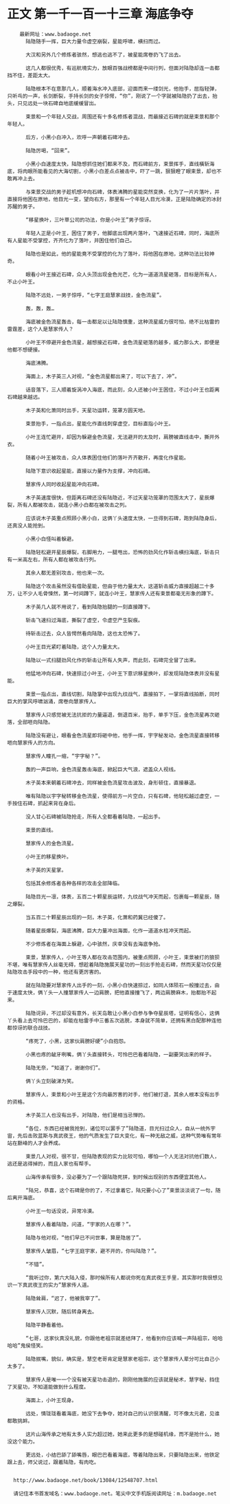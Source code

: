 # 正文 第一千一百一十三章 海底争夺
        最新网址：www.badaoge.net
          陆隐随手一挥，巨大力量令虚空崩裂，星能呼啸，横扫而过。
      
          大汉和另外几个修炼者骇然，想逃也逃不了，被星能席卷扔飞了出去。
      
          这几人都很优秀，有巡航境实力，放眼百强战榜都是中间行列，但面对陆隐却连一击都挡不住，差距太大。
      
          陆隐根本不在意那几人，顺着海水冲入底部，迎面而来一缕剑光，他抬手，屈指轻弹，只听乓的一声，长剑断裂，手持长剑的女子惊愕，“你”，刚说了一个字就被陆隐扔了出去，抬头，只见远处一块石碑自地底缓缓冒出。
      
          束景和一个年轻人交战，周围还有十多名修炼者混战，而最接近石碑的就是束景和那个年轻人。
      
          后方，小黑小白冲入，欢呼一声朝着石碑冲去。
      
          陆隐厉喝，“回来”。
      
          小黑小白速度太快，陆隐想抓住她们都来不及，而石碑前方，束景挥手，直线橫斩海底，将肉眼所能看见的大海切割，小黑小白差点点被击中，吓了一跳，狠狠瞪了眼束景，却也不敢再冲上去。
      
          与束景交战的男子趁机想冲向石碑，体表沸腾的星能突然变换，化为了一片片落叶，并直接将他困在原地，他目光一变，望向右方，那里有一个年轻人目光冷漠，正是陆隐确定的冰封苏醒的男子。
      
          “移星换叶，三叶草公司的功法，你是小叶王”男子惊讶。
      
          年轻人正是小叶王，困住了男子，他脚底出现两片落叶，飞速接近石碑，同时，海底所有人星能不受掌控，齐齐化为了落叶，并困住他们自己。
      
          陆隐也是如此，他的星能竟不受掌控的化为了落叶，将他困在原地，这种功法比较神奇。
      
          眼看小叶王接近石碑，众人头顶出现金色光芒，化为一道道流星砸落，目标是所有人，不止小叶王。
      
          陆隐不远处，一男子惊呼，“七字王庭慧家战技，金色流星”。
      
          轰，轰，轰…
      
          海底被金色流星轰击，每一击都足以让陆隐慎重，这种流星威力很可怕，绝不比枯雷的雷霆差，这个人是慧家传人？
      
          小叶王不停避开金色流星，越想接近石碑，金色流星砸落的越多，威力那么大，即便是他都不想硬接。
      
          海底沸腾。
      
          海面上，木子英三人对视，“金色流星都出来了，可以下去了，冲”。
      
          话音落下，三人顺着旋涡冲入海底，而此刻，众人还被小叶王困住，不过小叶王也距离石碑越来越远。
      
          木子英和化萧同时出手，天星功运转，笼罩方圆天地。
      
          束景抬手，一指点出，星能化作直线刺穿虚空，目标直指小叶王。
      
          小叶王连忙避开，却因为躲避金色流星，无法避开的太及时，肩膀被直线击中，撕开外衣。
      
          随着小叶王被攻击，众人体表困住他们的落叶齐齐散开，再度化作星能。
      
          陆隐下意识收起星能，直接以力量作为支撑，冲向石碑。
      
          慧家传人同时收起星能冲向石碑。
      
          木子英速度很快，但距离石碑还没有陆隐近，不过天星功笼罩的范围太大了，星辰爆裂，所有人都被攻击，就连小黑小白都在被攻击之列。
      
          应该说木子英重点照顾小黑小白，这俩丫头速度太快，一旦得到石碑，跑到陆隐身后，还真没人能抢到。
      
          小黑小白怪叫着躲避。
      
          陆隐轻松避开星辰爆裂，右脚用力，一腿甩出，恐怖的劲风化作斩击横扫海底，斩击只有一米高左右，所有人都在被攻击行列。
      
          其余人都无差别攻击，他也来一次。
      
          陆隐这个攻击虽然没有借助星能，但由于他力量太大，这道斩击威力直接超越二十多万，让不少人毛骨悚然，第一时间蹲下，就连小叶王，慧家传人还有束景都毫无形象的蹲下。
      
          木子英几人就不用说了，看到陆隐抬腿的一刻直接蹲下。
      
          斩击飞速扫过海底，撕裂了虚空，令虚空产生裂痕。
      
          待斩击过去，众人皆愕然看向陆隐，这也太恐怖了。
      
          小叶王目光紧盯着陆隐，这个人力量太大。
      
          陆隐以一式扫腿劲风化作的斩击让所有人失声，而此刻，石碑完全冒了出来。
      
          他猛地冲向石碑，快速掠过小叶王，小叶王下意识移星换叶，却发现陆隐体表并没有星能。
      
          束景一指点出，直线切割，陆隐掌中出现九纹战气，直接拍下，一掌将直线拍断，同时巨大的掌风呼啸汹涌，席卷向慧家传人。
      
          慧家传人只感觉被无法抗拒的力量逼退，倒退百米，抬手，单手下压，金色流星再次砸落，全部咂向陆隐。
      
          陆隐没有避让，眼看金色流星即将砸中他，他手一挥，宇字秘发动，金色流星直接转移咂向慧家传人的方向。
      
          慧家传人瞳孔一缩，“宇字秘？”。
      
          轰的一声巨响，金色流星轰击海底，掀起巨大气浪，遮盖众人视线。
      
          木子英本来朝着石碑冲去，同样被金色流星攻击波及，身形顿住，直接暴退。
      
          唯有陆隐以宇字秘转移金色流星，使得前方一片空白，只有石碑，他轻松越过虚空，一手按住石碑，抓起来背在身后。
      
          没人甘心石碑被陆隐抢走，所有人全都看着陆隐，一起出手。
      
          束景的直线。
      
          慧家传人的金色流星。
      
          小叶王的移星换叶。
      
          木子英的天星掌。
      
          包括其余修炼者各种各样的攻击全部降临。
      
          陆隐目光一凛，体表，五百二十颗星辰运转，九纹战气冲天而起，包裹每一颗星辰，随之爆裂。
      
          当五百二十颗星辰出现的一刻，木子英，化萧和药冀已经傻了。
      
          随着星辰爆裂，海底沸腾，巨大力量冲出海面，化作一道道水柱冲天而起。
      
          不少修炼者在海面上躲避，心中骇然，庆幸没有去海底争抢。
      
          束景，慧家传人，小叶王等人都在攻击范围内，被重点照顾，小叶王，束景被打的狼狈不堪，唯有慧家传人丝毫无碍，想趁着陆隐施展天星功的一刻出手抢走石碑，然而天星功仅仅是陆隐攻击手段中的一种，他还有更厉害的。
      
          就在陆隐要对慧家传人出手的一刻，小黑小白快速掠过，如同人体陨石一般撞过去，由于速度太快，俩丫头一人撞慧家传人一边肩膀，把他直接撞飞了，两边肩膀麻木，抬都抬不起来。
      
          陆隐诧异，不过却没有意外，长天岛敢让小黑小白参与争夺星辰塔，证明有信心，这俩丫头看上去可怜巴巴的，却能在枯雷手中三番五次逃脱，本身就不简单，还拥有黑白配那种连他都惊讶的联合战技。
      
          “疼死了，小黑，这家伙肩膀好硬”小白抱怨。
      
          小黑也疼的龇牙咧嘴，俩丫头直接转头，可怜巴巴看着陆隐，一副要哭出来的样子。
      
          陆隐无奈，“知道了，谢谢你们”。
      
          俩丫头立刻破涕为笑。
      
          慧家传人，束景和小叶王是这个方向最厉害的对手，他们被打退，其余人根本没有出手的资格。
      
          木子英三人也没有出手，对陆隐，他们是相当忌惮的。
      
          “各位，东西已经被我抢到，诸位可以罢手了”陆隐道，目光扫过众人，自从一统外宇宙，先后击败蓝斯与真武夜王，他的气质发生了巨大变化，有一种无敌之威，这种气势唯有常年站在巅峰的人才会养成。
      
          束景几人对视，很不甘，但陆隐表现的实力比较可怕，哪怕一个人无法对抗他们数人，逃还是逃得掉的，而且人家也有帮手。
      
          山海传承有很多，没必要为了一个跟陆隐死拼，到时候出现别的东西便宜其他人。
      
          “陆兄，恭喜，这个石碑是你的了，不过拿着它，陆兄要小心了”束景淡淡说了一句，随后离开海底。
      
          小叶王一句话没说，异常冷漠。
      
          慧家传人看着陆隐，问道，“宇家的人在哪？”。
      
          陆隐与他对视，“他们早已不问世事，算是隐居了”。
      
          慧家传人皱眉，“七字王庭宇家，避不开的，你叫陆隐？”。
      
          “不错”。
      
          “我听过你，第六大陆入侵，那时候所有人都说你死在真武夜王手里，其实那时我很想见识一下真武夜王的实力”慧家传人道。
      
          陆隐耸肩，“迟了，他被我宰了”。
      
          慧家传人沉默，随后转身离去。
      
          陆隐平静看着他。
      
          “七哥，这家伙真没礼貌，你跟他老祖宗就差结拜了，他看到你应该喊一声陆祖宗，哈哈哈哈”鬼侯怪笑。
      
          陆隐抿嘴，貌似，确实是，慧空老哥肯定是慧家老祖宗，这个慧家传人辈分可比自己小太多了。
      
          慧家传人是唯一一个没有被天星功击退的，刚刚他施展的应该就是秘术，慧字秘，挡住了天星功，不知道能做到什么程度。
      
          海面上，小叶王现身。
      
          远处，情珑珑看着海底，她没下去争夺，她对自己的认识很清醒，可不像太元君，见谁都敢挑衅。
      
          这片山海传承之地有太多人实力超过她，她来此更多的是想碰机缘，而不是抢什么，她没这个能力。
      
          更远处，小结巴舔了舔嘴唇，眼巴巴看着海底，等着陆隐出来，只要陆隐出来，他铁定跟上去，师父说过，跟着陆隐，有肉吃。
      
      
      http://www.badaoge.net/book/13084/12548707.html
      
      请记住本书首发域名：www.badaoge.net。笔尖中文手机版阅读网址：m.badaoge.net